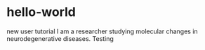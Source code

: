 # hello-world
new user tutorial
I am a researcher studying molecular changes in neurodegenerative diseases. 
Testing
